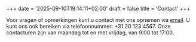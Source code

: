 +++
date = '2025-09-10T19:14:11+02:00'
draft = false
title = 'Contact'
+++

Voor vragen of opmerkingen kunt u contact met ons opnemen via [email](mailto:info@xandria.nl).
U kunt ons ook bereiken via telefoonnummer: +31 20 123 4567.
Onze contacturen zijn van maandag tot en met vrijdag, van 9:00 tot 17:00.


